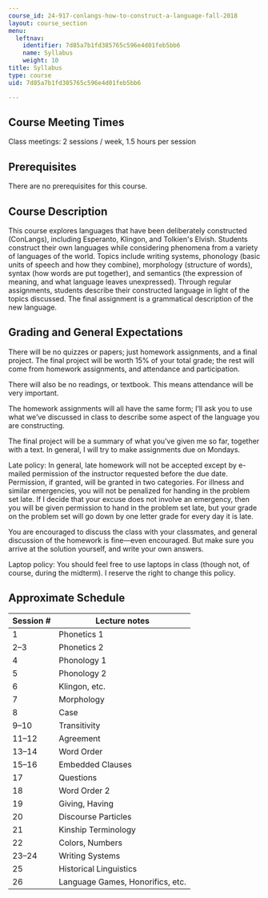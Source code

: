 ```yaml
---
course_id: 24-917-conlangs-how-to-construct-a-language-fall-2018
layout: course_section
menu:
  leftnav:
    identifier: 7d85a7b1fd385765c596e4d01feb5bb6
    name: Syllabus
    weight: 10
title: Syllabus
type: course
uid: 7d85a7b1fd385765c596e4d01feb5bb6

---
```


Course Meeting Times
--------------------

Class meetings: 2 sessions / week, 1.5 hours per session

Prerequisites
-------------

There are no prerequisites for this course.

Course Description
------------------

This course explores languages that have been deliberately constructed (ConLangs), including Esperanto, Klingon, and Tolkien's Elvish. Students construct their own languages while considering phenomena from a variety of languages of the world. Topics include writing systems, phonology (basic units of speech and how they combine), morphology (structure of words), syntax (how words are put together), and semantics (the expression of meaning, and what language leaves unexpressed). Through regular assignments, students describe their constructed language in light of the topics discussed. The final assignment is a grammatical description of the new language.

Grading and General Expectations
--------------------------------

There will be no quizzes or papers; just homework assignments, and a final project. The final project will be worth 15% of your total grade; the rest will come from homework assignments, and attendance and participation.

There will also be no readings, or textbook. This means attendance will be very important.

The homework assignments will all have the same form; I’ll ask you to use what we’ve discussed in class to describe some aspect of the language you are constructing.

The final project will be a summary of what you’ve given me so far, together with a text. In general, I will try to make assignments due on Mondays.

Late policy: In general, late homework will not be accepted except by e-mailed permission of the instructor requested before the due date. Permission, if granted, will be granted in two categories. For illness and similar emergencies, you will not be penalized for handing in the problem set late. If I decide that your excuse does not involve an emergency, then you will be given permission to hand in the problem set late, but your grade on the problem set will go down by one letter grade for every day it is late.

You are encouraged to discuss the class with your classmates, and general discussion of the homework is fine—even encouraged. But make sure you arrive at the solution yourself, and write your own answers.

Laptop policy: You should feel free to use laptops in class (though not, of course, during the midterm). I reserve the right to change this policy.

Approximate Schedule
--------------------

| Session # | Lecture notes |
| --- | --- |
| 1 | Phonetics 1 |
| 2–3 | Phonetics 2 |
| 4 | Phonology 1 |
| 5 | Phonology 2 |
| 6 | Klingon, etc. |
| 7 | Morphology |
| 8 | Case |
| 9–10 | Transitivity |
| 11–12 | Agreement |
| 13–14 | Word Order |
| 15–16 | Embedded Clauses |
| 17 | Questions |
| 18 | Word Order 2 |
| 19 | Giving, Having |
| 20 | Discourse Particles |
| 21 | Kinship Terminology |
| 22 | Colors, Numbers |
| 23–24 | Writing Systems |
| 25 | Historical Linguistics |
| 26 | Language Games, Honorifics, etc.